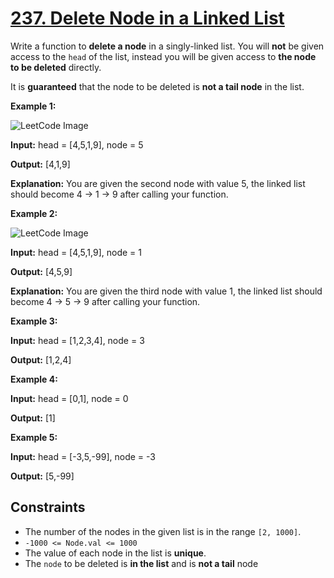 # [237. Delete Node in a Linked List](https://leetcode.com/problems/delete-node-in-a-linked-list/)

Write a function to **delete a node** in a singly-linked list. You will **not** be given access to the `head` of the list, instead you will be given access to **the node to be deleted** directly.

It is **guaranteed** that the node to be deleted is **not a tail node** in the list.

**Example 1:**

![LeetCode Image](https://assets.leetcode.com/uploads/2020/09/01/node1.jpg)

**Input:** head = \[4,5,1,9\], node = 5

**Output:** \[4,1,9\]

**Explanation:** You are given the second node with value 5, the linked list should become 4 -> 1 -> 9 after calling your function.

**Example 2:**

![LeetCode Image](https://assets.leetcode.com/uploads/2020/09/01/node2.jpg)

**Input:** head = \[4,5,1,9\], node = 1

**Output:** \[4,5,9\]

**Explanation:** You are given the third node with value 1, the linked list should become 4 -> 5 -> 9 after calling your function.

**Example 3:**

**Input:** head = \[1,2,3,4\], node = 3

**Output:** \[1,2,4\]

**Example 4:**

**Input:** head = \[0,1\], node = 0

**Output:** \[1\]

**Example 5:**

**Input:** head = \[-3,5,-99\], node = -3

**Output:** \[5,-99\]

## Constraints

- The number of the nodes in the given list is in the range `[2, 1000]`.
- `-1000 <= Node.val <= 1000`
- The value of each node in the list is **unique**.
- The `node` to be deleted is **in the list** and is **not a tail** node
